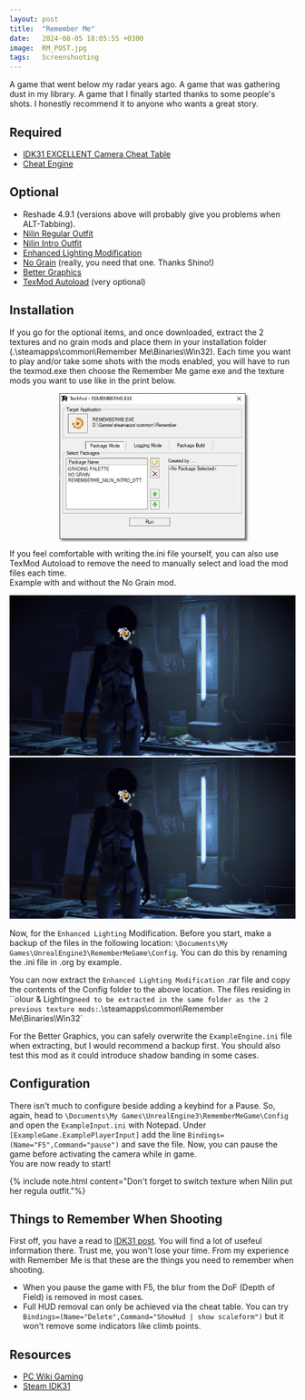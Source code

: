 ```yaml
---
layout: post
title:  "Remember Me"
date:   2024-08-05 18:05:55 +0300
image:  RM_POST.jpg
tags:   Screenshooting
---
```

A game that went below my radar years ago. A game that was gathering dust in my library. A game that I finally started thanks to some people's shots. I honestly recommend it to anyone who wants a great story.

## Required
* [IDK31 EXCELLENT Camera Cheat Table](https://steamcommunity.com/sharedfiles/filedetails/?id=662482735)
* [Cheat Engine](https://www.cheatengine.org/)

## Optional
* Reshade 4.9.1 (versions above will probably give you problems when ALT-Tabbing).
* [Nilin Regular Outfit](https://www.nexusmods.com/rememberme/mods/5)
* [Nilin Intro Outfit](https://www.nexusmods.com/rememberme/mods/1)
* [Enhanced Lighting Modification](https://www.nexusmods.com/rememberme/mods/12)
* [No Grain](https://www.nexusmods.com/rememberme/mods/2) (really, you need that one. Thanks Shino!)
* [Better Graphics](https://www.nexusmods.com/rememberme/mods/24) 
* [TexMod Autoload](https://www.nexusmods.com/rememberme/mods/4?tab=files) (very optional)

## Installation
If you go for the optional items, and once downloaded, extract the 2 textures and no grain mods and place them in your installation folder (.\steamapps\common\Remember Me\Binaries\Win32).
Each time you want to play and/or take some shots with the mods enabled, you will have to run the texmod.exe then choose the Remember Me game exe and the texture mods you want to use like in the print below.     

<div style="width:65%; margin: auto;">
<img src="/images/RM_01.jpg" alt="Remember Me TexMod" style="box-shadow: 3px 3px 3px gray;">
</div>

If you feel comfortable with writing the.ini file yourself, you can also use TexMod Autoload to remove the need to manually select and load the mod files each time. 
<br>
Example with and without the No Grain mod. 
<script defer
  src="https://cdn.jsdelivr.net/npm/img-comparison-slider@8/dist/index.js">
</script>
<link
  rel="stylesheet"
  href="https://cdn.jsdelivr.net/npm/img-comparison-slider@8/dist/styles.css"
/>

<img-comparison-slider>
  <img slot="first" src="/images/RM_10.jpg" />
  <img slot="second" src="/images/RM_11.jpg" />
</img-comparison-slider> 

Now, for the `Enhanced Lighting` Modification. Before you start, make a backup of the files in the following location: `\Documents\My Games\UnrealEngine3\RememberMeGame\Config`. You can do this by renaming  the .ini file in .org by example.

You can now extract the `Enhanced Lighting Modification` .rar file and copy the contents of the Config folder to the above location. The files residing in ``olour & Lighting` need to be extracted in the same folder as the 2 previous texture mods: `.\steamapps\common\Remember Me\Binaries\Win32`

For the Better Graphics, you can safely overwrite the `ExampleEngine.ini` file when extracting, but I would recommend a backup first. You should also test this mod as it could introduce shadow banding in some cases.


## Configuration
There isn't much to configure beside adding a keybind for a Pause. So, again, head to `\Documents\My Games\UnrealEngine3\RememberMeGame\Config` and open the `ExampleInput.ini` with Notepad.
Under `[ExampleGame.ExamplePlayerInput]` add the line `Bindings=(Name="F5",Command="pause")` and save the file. Now, you can pause the game before activating the camera while in game.
<br>
You are now ready to start!

{% include note.html content="Don't forget to switch texture when Nilin put her regula outfit."%}

## Things to Remember When Shooting
First off, you have a read to [IDK31 post](https://steamcommunity.com/sharedfiles/filedetails/?id=662482735). You will find a lot of usefeul information there. Trust me, you won't lose your time.
From my experience with Remember Me is that these are the things you need to remember when shooting. 

* When you pause the game with F5, the blur from the DoF (Depth of Field) is removed in most cases.
* Full HUD removal can only be achieved via the cheat table. You  can try `Bindings=(Name="Delete",Command="ShowHud | show scaleform")` but it won't remove some indicators like climb points.

## Resources
* [PC Wiki Gaming](https://www.pcgamingwiki.com/wiki/Remember_Me)
* [Steam IDK31](https://steamcommunity.com/sharedfiles/filedetails/?id=662482735)






